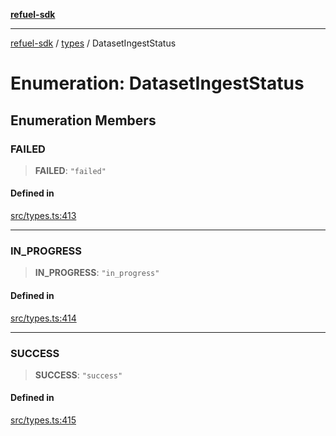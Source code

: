 [**refuel-sdk**](../../README.md)

***

[refuel-sdk](../../modules.md) / [types](../README.md) / DatasetIngestStatus

# Enumeration: DatasetIngestStatus

## Enumeration Members

### FAILED

> **FAILED**: `"failed"`

#### Defined in

[src/types.ts:413](https://github.com/refuel-ai/refuel-sdk/blob/d0bf0a37e69cf6e99e0c214ac03b050c5c5d48a2/src/types.ts#L413)

***

### IN\_PROGRESS

> **IN\_PROGRESS**: `"in_progress"`

#### Defined in

[src/types.ts:414](https://github.com/refuel-ai/refuel-sdk/blob/d0bf0a37e69cf6e99e0c214ac03b050c5c5d48a2/src/types.ts#L414)

***

### SUCCESS

> **SUCCESS**: `"success"`

#### Defined in

[src/types.ts:415](https://github.com/refuel-ai/refuel-sdk/blob/d0bf0a37e69cf6e99e0c214ac03b050c5c5d48a2/src/types.ts#L415)
